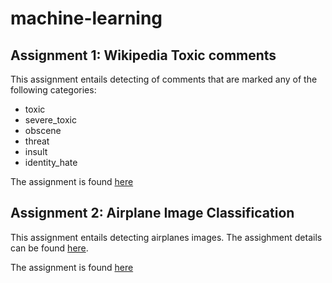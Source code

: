 # machine-learning

## Assignment 1: Wikipedia Toxic comments

This assignment entails detecting of comments that are marked any of the following
categories:
* toxic
* severe_toxic
* obscene
* threat
* insult
* identity_hate

The assignment is found [here](https://github.com/acdreyer/machine-learning/tree/master/1stAssignment)


## Assignment 2: Airplane Image Classification

This assignment entails detecting airplanes images. The assighment details can be found [here](https://docs.google.com/document/d/1qLq0yrg_AW9JYEgMENHI6FCKFvHW27CvlIjU_rb2a3o/edit).

The assignment is found [here](https://github.com/acdreyer/machine-learning/tree/master/2ndAssignment)